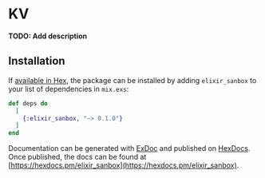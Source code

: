 # KV

**TODO: Add description**

## Installation

If [available in Hex](https://hex.pm/docs/publish), the package can be installed
by adding `elixir_sanbox` to your list of dependencies in `mix.exs`:

```elixir
def deps do
  [
    {:elixir_sanbox, "~> 0.1.0"}
  ]
end
```

Documentation can be generated with [ExDoc](https://github.com/elixir-lang/ex_doc)
and published on [HexDocs](https://hexdocs.pm). Once published, the docs can
be found at [https://hexdocs.pm/elixir_sanbox](https://hexdocs.pm/elixir_sanbox).

